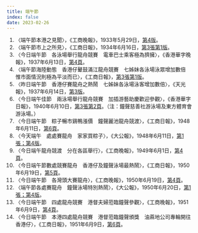 ```yaml
---
title: 端午節
index: false
date: 2023-02-26
---
```

<adsense></adsense>

1. 〈端午節本港之見聞〉，《工商晚報》，1933年5月29日，[第4版](https://mmis.hkpl.gov.hk/coverpage/-/coverpage/view?_coverpage_WAR_mmisportalportlet_hsf=%E7%AB%AF%E5%8D%88&p_r_p_-1078056564_c=QF757YsWv5%2FH7zGe%2FKF%2BFHtuMhw1SK02&_coverpage_WAR_mmisportalportlet_o=35&_coverpage_WAR_mmisportalportlet_actual_q=%28%20verbatim_dc.collection%3A%28%22Old%5C%20HK%5C%20Newspapers%22%29%20%29%20AND+%28%20%28%20allTermsMandatory%3A%28true%29%20OR+all_dc.title%3A%28%E7%AB%AF%E5%8D%88%29%20OR+all_dc.creator%3A%28%E7%AB%AF%E5%8D%88%29%20OR+all_dc.contributor%3A%28%E7%AB%AF%E5%8D%88%29%20OR+all_dc.subject%3A%28%E7%AB%AF%E5%8D%88%29%20OR+fulltext%3A%28%E7%AB%AF%E5%8D%88%29%20OR+all_dc.description%3A%28%E7%AB%AF%E5%8D%88%29%20%29%20%29&_coverpage_WAR_mmisportalportlet_sort_order=asc&_coverpage_WAR_mmisportalportlet_sort_field=dc.publicationdate_bsort)。
2. 〈端午節市上之所見〉，《工商日報》，1934年6月16日，[第3張第1版](https://mmis.hkpl.gov.hk/coverpage/-/coverpage/view?_coverpage_WAR_mmisportalportlet_hsf=%E7%AB%AF%E5%8D%88&p_r_p_-1078056564_c=QF757YsWv5%2F6rByrziBvQyVizh58pavN&_coverpage_WAR_mmisportalportlet_o=37&_coverpage_WAR_mmisportalportlet_actual_q=%28%20verbatim_dc.collection%3A%28%22Old%5C%20HK%5C%20Newspapers%22%29%20%29%20AND+%28%20%28%20allTermsMandatory%3A%28true%29%20OR+all_dc.title%3A%28%E7%AB%AF%E5%8D%88%29%20OR+all_dc.creator%3A%28%E7%AB%AF%E5%8D%88%29%20OR+all_dc.contributor%3A%28%E7%AB%AF%E5%8D%88%29%20OR+all_dc.subject%3A%28%E7%AB%AF%E5%8D%88%29%20OR+fulltext%3A%28%E7%AB%AF%E5%8D%88%29%20OR+all_dc.description%3A%28%E7%AB%AF%E5%8D%88%29%20%29%20%29&_coverpage_WAR_mmisportalportlet_sort_order=asc&_coverpage_WAR_mmisportalportlet_sort_field=dc.publicationdate_bsort)。
3. 〈今日端午節　各泳場舉行龍舟競賽　電車巴士乘客極為擠擁〉，《香港華字晚報》，1937年6月13日，[第4頁](https://mmis.hkpl.gov.hk/coverpage/-/coverpage/view?_coverpage_WAR_mmisportalportlet_hsf=%E7%AB%AF%E5%8D%88&p_r_p_-1078056564_c=QF757YsWv5%2BakvA8rFW5Egqo%2BDILgbau&_coverpage_WAR_mmisportalportlet_o=51&_coverpage_WAR_mmisportalportlet_actual_q=%28%20verbatim_dc.collection%3A%28%22Old%5C%20HK%5C%20Newspapers%22%29%20%29%20AND+%28%20%28%20allTermsMandatory%3A%28true%29%20OR+all_dc.title%3A%28%E7%AB%AF%E5%8D%88%29%20OR+all_dc.creator%3A%28%E7%AB%AF%E5%8D%88%29%20OR+all_dc.contributor%3A%28%E7%AB%AF%E5%8D%88%29%20OR+all_dc.subject%3A%28%E7%AB%AF%E5%8D%88%29%20OR+fulltext%3A%28%E7%AB%AF%E5%8D%88%29%20OR+all_dc.description%3A%28%E7%AB%AF%E5%8D%88%29%20%29%20%29&_coverpage_WAR_mmisportalportlet_sort_order=asc&_coverpage_WAR_mmisportalportlet_sort_field=dc.publicationdate_bsort)。
4. 〈端午節海陸動態　香港仔鼙鼓滿江龍舟競賽　七姊妹各泳場泳眾增加數倍　惟市面情況則極為平淡而已〉，《工商日報》，[第3張第1版](https://mmis.hkpl.gov.hk/coverpage/-/coverpage/view?_coverpage_WAR_mmisportalportlet_hsf=%E7%AB%AF%E5%8D%88&p_r_p_-1078056564_c=QF757YsWv5%2BwYVV8BOODtdTKevNGTxuC&_coverpage_WAR_mmisportalportlet_o=52&_coverpage_WAR_mmisportalportlet_actual_q=%28%20verbatim_dc.collection%3A%28%22Old%5C%20HK%5C%20Newspapers%22%29%20%29%20AND+%28%20%28%20allTermsMandatory%3A%28true%29%20OR+all_dc.title%3A%28%E7%AB%AF%E5%8D%88%29%20OR+all_dc.creator%3A%28%E7%AB%AF%E5%8D%88%29%20OR+all_dc.contributor%3A%28%E7%AB%AF%E5%8D%88%29%20OR+all_dc.subject%3A%28%E7%AB%AF%E5%8D%88%29%20OR+fulltext%3A%28%E7%AB%AF%E5%8D%88%29%20OR+all_dc.description%3A%28%E7%AB%AF%E5%8D%88%29%20%29%20%29&_coverpage_WAR_mmisportalportlet_sort_order=asc&_coverpage_WAR_mmisportalportlet_sort_field=dc.publicationdate_bsort)。
5. 〈昨日端午節　香港仔賽龍舟之熱鬧　七姊妹各泳場泳客增加數倍〉，《天光報》，1937年6月14日，[第3版](https://mmis.hkpl.gov.hk/coverpage/-/coverpage/view?_coverpage_WAR_mmisportalportlet_hsf=%E7%AB%AF%E5%8D%88&p_r_p_-1078056564_c=QF757YsWv58JCjtBMMIqojm0QedL6cqu&_coverpage_WAR_mmisportalportlet_o=53&_coverpage_WAR_mmisportalportlet_actual_q=%28%20verbatim_dc.collection%3A%28%22Old%5C%20HK%5C%20Newspapers%22%29%20%29%20AND+%28%20%28%20allTermsMandatory%3A%28true%29%20OR+all_dc.title%3A%28%E7%AB%AF%E5%8D%88%29%20OR+all_dc.creator%3A%28%E7%AB%AF%E5%8D%88%29%20OR+all_dc.contributor%3A%28%E7%AB%AF%E5%8D%88%29%20OR+all_dc.subject%3A%28%E7%AB%AF%E5%8D%88%29%20OR+fulltext%3A%28%E7%AB%AF%E5%8D%88%29%20OR+all_dc.description%3A%28%E7%AB%AF%E5%8D%88%29%20%29%20%29&_coverpage_WAR_mmisportalportlet_sort_order=asc&_coverpage_WAR_mmisportalportlet_sort_field=dc.publicationdate_bsort)。
6. 〈今日端午佳節　兩泳場舉行龍舟競賽　加插游藝助慶歡迎參觀〉，《香港華字日報》，1940年6月10日，[第3張第2頁](https://mmis.hkpl.gov.hk/coverpage/-/coverpage/view?_coverpage_WAR_mmisportalportlet_hsf=%E7%AB%AF%E5%8D%88&_coverpage_WAR_mmisportalportlet_actual_q=%28%20verbatim_dc.collection%3A%28%22Old%5C%20HK%5C%20Newspapers%22%29%20%29%20AND+%28%20%28%20allTermsMandatory%3A%28true%29%20OR+all_dc.title%3A%28%E7%AB%AF%E5%8D%88%29%20OR+all_dc.creator%3A%28%E7%AB%AF%E5%8D%88%29%20OR+all_dc.contributor%3A%28%E7%AB%AF%E5%8D%88%29%20OR+all_dc.subject%3A%28%E7%AB%AF%E5%8D%88%29%20OR+fulltext%3A%28%E7%AB%AF%E5%8D%88%29%20OR+all_dc.description%3A%28%E7%AB%AF%E5%8D%88%29%20%29%20%29&_coverpage_WAR_mmisportalportlet_sort_field=dc.publicationdate_bsort&p_r_p_-1078056564_c=QF757YsWv59H%2FuxqfBwEJHxSi6Ejjije&_coverpage_WAR_mmisportalportlet_o=63&_coverpage_WAR_mmisportalportlet_sort_order=asc)。（注：鐘聲慈善社游泳場及東方體育會游泳場。）
7. 〈今日端午節　粽子暢市鷄鴨漲價　鐘聲麗池龍舟競渡〉，《工商日報》，1948年6月11日，[第6頁](https://mmis.hkpl.gov.hk/coverpage/-/coverpage/view?_coverpage_WAR_mmisportalportlet_hsf=%E7%AB%AF%E5%8D%88&p_r_p_-1078056564_c=QF757YsWv588VgQiieHy%2B4OYbubp7bMo&_coverpage_WAR_mmisportalportlet_o=85&_coverpage_WAR_mmisportalportlet_actual_q=%28%20verbatim_dc.collection%3A%28%22Old%5C%20HK%5C%20Newspapers%22%29%20%29%20AND+%28%20%28%20allTermsMandatory%3A%28true%29%20OR+all_dc.title%3A%28%E7%AB%AF%E5%8D%88%29%20OR+all_dc.creator%3A%28%E7%AB%AF%E5%8D%88%29%20OR+all_dc.contributor%3A%28%E7%AB%AF%E5%8D%88%29%20OR+all_dc.subject%3A%28%E7%AB%AF%E5%8D%88%29%20OR+fulltext%3A%28%E7%AB%AF%E5%8D%88%29%20OR+all_dc.description%3A%28%E7%AB%AF%E5%8D%88%29%20%29%20%29&_coverpage_WAR_mmisportalportlet_sort_order=asc&_coverpage_WAR_mmisportalportlet_sort_field=dc.publicationdate_bsort&_coverpage_WAR_mmisportalportlet_formDate=1629255138229)。
8. 〈今天端午　處處賽龍舟　家家買粽子〉，《大公報》，1948年6月11日，[第1張；第4版](https://mmis.hkpl.gov.hk/coverpage/-/coverpage/view?_coverpage_WAR_mmisportalportlet_hsf=%E7%AB%AF%E5%8D%88&p_r_p_-1078056564_c=QF757YsWv59H%2FuxqfBwEJDRLNcvR3y73&_coverpage_WAR_mmisportalportlet_o=86&_coverpage_WAR_mmisportalportlet_actual_q=%28%20verbatim_dc.collection%3A%28%22Old%5C%20HK%5C%20Newspapers%22%29%20%29%20AND+%28%20%28%20allTermsMandatory%3A%28true%29%20OR+all_dc.title%3A%28%E7%AB%AF%E5%8D%88%29%20OR+all_dc.creator%3A%28%E7%AB%AF%E5%8D%88%29%20OR+all_dc.contributor%3A%28%E7%AB%AF%E5%8D%88%29%20OR+all_dc.subject%3A%28%E7%AB%AF%E5%8D%88%29%20OR+fulltext%3A%28%E7%AB%AF%E5%8D%88%29%20OR+all_dc.description%3A%28%E7%AB%AF%E5%8D%88%29%20%29%20%29&_coverpage_WAR_mmisportalportlet_sort_order=asc&_coverpage_WAR_mmisportalportlet_sort_field=dc.publicationdate_bsort&_coverpage_WAR_mmisportalportlet_formDate=1629255138229)。
9. 〈今日端午龍舟競渡　分在各區舉行〉，《工商晚報》，1949年6月1日，[第4頁](https://mmis.hkpl.gov.hk/coverpage/-/coverpage/view?_coverpage_WAR_mmisportalportlet_hsf=%E9%BE%8D%E8%88%9F%E7%AB%B6%E6%B8%A1&p_r_p_-1078056564_c=QF757YsWv5%2FH7zGe%2FKF%2BFAqRMbiXzeFx&_coverpage_WAR_mmisportalportlet_o=30&_coverpage_WAR_mmisportalportlet_actual_q=%28%20verbatim_dc.collection%3A%28%22Old%5C%20HK%5C%20Newspapers%22%29%20%29%20AND+%28%20%28%20allTermsMandatory%3A%28true%29%20OR+all_dc.title%3A%28%E9%BE%8D%E8%88%9F%E7%AB%B6%E6%B8%A1%29%20OR+all_dc.creator%3A%28%E9%BE%8D%E8%88%9F%E7%AB%B6%E6%B8%A1%29%20OR+all_dc.contributor%3A%28%E9%BE%8D%E8%88%9F%E7%AB%B6%E6%B8%A1%29%20OR+all_dc.subject%3A%28%E9%BE%8D%E8%88%9F%E7%AB%B6%E6%B8%A1%29%20OR+fulltext%3A%28%E9%BE%8D%E8%88%9F%E7%AB%B6%E6%B8%A1%29%20OR+all_dc.description%3A%28%E9%BE%8D%E8%88%9F%E7%AB%B6%E6%B8%A1%29%20%29%20%29&_coverpage_WAR_mmisportalportlet_sort_field=dc.publicationdate_bsort&_coverpage_WAR_mmisportalportlet_sort_order=asc)。
10. 〈今日端午節數處競賽龍舟　香港仔及鐘聲泳場最熱鬧〉，《工商日報》，1950年6月19日，[第5頁](https://mmis.hkpl.gov.hk/coverpage/-/coverpage/view?_coverpage_WAR_mmisportalportlet_hsf=%E9%90%98%E8%81%B2%E6%B3%B3%E5%A0%B4&_coverpage_WAR_mmisportalportlet_actual_q=%28%20verbatim_dc.collection%3A%28%22Old%5C%20HK%5C%20Newspapers%22%29%20%29%20AND+%28%20%28%20allTermsMandatory%3A%28true%29%20OR+all_dc.title%3A%28%E9%90%98%E8%81%B2%E6%B3%B3%E5%A0%B4%29%20OR+all_dc.creator%3A%28%E9%90%98%E8%81%B2%E6%B3%B3%E5%A0%B4%29%20OR+all_dc.contributor%3A%28%E9%90%98%E8%81%B2%E6%B3%B3%E5%A0%B4%29%20OR+all_dc.subject%3A%28%E9%90%98%E8%81%B2%E6%B3%B3%E5%A0%B4%29%20OR+fulltext%3A%28%E9%90%98%E8%81%B2%E6%B3%B3%E5%A0%B4%29%20OR+all_dc.description%3A%28%E9%90%98%E8%81%B2%E6%B3%B3%E5%A0%B4%29%20%29%20%29&_coverpage_WAR_mmisportalportlet_sort_field=dc.publicationdate_bsort&p_r_p_-1078056564_c=QF757YsWv5%2Bh5KT9sfcXnElPc0xH0EpD&_coverpage_WAR_mmisportalportlet_o=111&_coverpage_WAR_mmisportalportlet_sort_order=asc)。
11. 〈今日端午節　各灣頭大賽龍舟〉，《工商晚報》，1950年6月19日，[第4頁](https://mmis.hkpl.gov.hk/coverpage/-/coverpage/view?_coverpage_WAR_mmisportalportlet_hsf=%E7%AB%AF%E5%8D%88&p_r_p_-1078056564_c=QF757YsWv5%2FH7zGe%2FKF%2BFAVqx1gTdyja&_coverpage_WAR_mmisportalportlet_o=115&_coverpage_WAR_mmisportalportlet_actual_q=%28%20verbatim_dc.collection%3A%28%22Old%5C%20HK%5C%20Newspapers%22%29%20%29%20AND+%28%20%28%20allTermsMandatory%3A%28true%29%20OR+all_dc.title%3A%28%E7%AB%AF%E5%8D%88%29%20OR+all_dc.creator%3A%28%E7%AB%AF%E5%8D%88%29%20OR+all_dc.contributor%3A%28%E7%AB%AF%E5%8D%88%29%20OR+all_dc.subject%3A%28%E7%AB%AF%E5%8D%88%29%20OR+fulltext%3A%28%E7%AB%AF%E5%8D%88%29%20OR+all_dc.description%3A%28%E7%AB%AF%E5%8D%88%29%20%29%20%29&_coverpage_WAR_mmisportalportlet_sort_order=asc&_coverpage_WAR_mmisportalportlet_sort_field=dc.publicationdate_bsort&_coverpage_WAR_mmisportalportlet_formDate=1629255138229)。
12. 〈端午節各處賽龍舟　鐘聲泳場特別熱鬧〉，《大公報》，1950年6月20日，[第1張；第4版](https://mmis.hkpl.gov.hk/coverpage/-/coverpage/view?_coverpage_WAR_mmisportalportlet_hsf=%E9%90%98%E8%81%B2%E6%B3%B3%E5%A0%B4&p_r_p_-1078056564_c=QF757YsWv59H%2FuxqfBwEJFQXyyEnSopA&_coverpage_WAR_mmisportalportlet_o=114&_coverpage_WAR_mmisportalportlet_actual_q=%28%20verbatim_dc.collection%3A%28%22Old%5C%20HK%5C%20Newspapers%22%29%20%29%20AND+%28%20%28%20allTermsMandatory%3A%28true%29%20OR+all_dc.title%3A%28%E9%90%98%E8%81%B2%E6%B3%B3%E5%A0%B4%29%20OR+all_dc.creator%3A%28%E9%90%98%E8%81%B2%E6%B3%B3%E5%A0%B4%29%20OR+all_dc.contributor%3A%28%E9%90%98%E8%81%B2%E6%B3%B3%E5%A0%B4%29%20OR+all_dc.subject%3A%28%E9%90%98%E8%81%B2%E6%B3%B3%E5%A0%B4%29%20OR+fulltext%3A%28%E9%90%98%E8%81%B2%E6%B3%B3%E5%A0%B4%29%20OR+all_dc.description%3A%28%E9%90%98%E8%81%B2%E6%B3%B3%E5%A0%B4%29%20%29%20%29&_coverpage_WAR_mmisportalportlet_sort_field=dc.publicationdate_bsort&_coverpage_WAR_mmisportalportlet_sort_order=asc)。
13. 〈今日端午節　四處龍舟競賽　港督夫婦蒞臨鐘聲參觀〉，《工商晚報》，1951年6月9日，[第4頁](https://mmis.hkpl.gov.hk/coverpage/-/coverpage/view?_coverpage_WAR_mmisportalportlet_hsf=%E7%AB%AF%E5%8D%88&p_r_p_-1078056564_c=QF757YsWv5%2FH7zGe%2FKF%2BFJE%2BNe5acrLJ&_coverpage_WAR_mmisportalportlet_o=130&_coverpage_WAR_mmisportalportlet_actual_q=%28%20verbatim_dc.collection%3A%28%22Old%5C%20HK%5C%20Newspapers%22%29%20%29%20AND+%28%20%28%20allTermsMandatory%3A%28true%29%20OR+all_dc.title%3A%28%E7%AB%AF%E5%8D%88%29%20OR+all_dc.creator%3A%28%E7%AB%AF%E5%8D%88%29%20OR+all_dc.contributor%3A%28%E7%AB%AF%E5%8D%88%29%20OR+all_dc.subject%3A%28%E7%AB%AF%E5%8D%88%29%20OR+fulltext%3A%28%E7%AB%AF%E5%8D%88%29%20OR+all_dc.description%3A%28%E7%AB%AF%E5%8D%88%29%20%29%20%29&_coverpage_WAR_mmisportalportlet_sort_order=asc&_coverpage_WAR_mmisportalportlet_sort_field=dc.publicationdate_bsort&_coverpage_WAR_mmisportalportlet_formDate=1629255138229)。
14. 〈今日端午節　本港四處龍舟競賽　港督蒞臨鐘聲頒獎　油蔴地公司專輪開往香港仔〉，《工商日報》，1951年6月9日，[第6頁](https://mmis.hkpl.gov.hk/coverpage/-/coverpage/view?_coverpage_WAR_mmisportalportlet_hsf=%E7%AB%AF%E5%8D%88&p_r_p_-1078056564_c=QF757YsWv5%2BZh7v7hMb5iaHEWmyhbqHf&_coverpage_WAR_mmisportalportlet_o=131&_coverpage_WAR_mmisportalportlet_actual_q=%28%20verbatim_dc.collection%3A%28%22Old%5C%20HK%5C%20Newspapers%22%29%20%29%20AND+%28%20%28%20allTermsMandatory%3A%28true%29%20OR+all_dc.title%3A%28%E7%AB%AF%E5%8D%88%29%20OR+all_dc.creator%3A%28%E7%AB%AF%E5%8D%88%29%20OR+all_dc.contributor%3A%28%E7%AB%AF%E5%8D%88%29%20OR+all_dc.subject%3A%28%E7%AB%AF%E5%8D%88%29%20OR+fulltext%3A%28%E7%AB%AF%E5%8D%88%29%20OR+all_dc.description%3A%28%E7%AB%AF%E5%8D%88%29%20%29%20%29&_coverpage_WAR_mmisportalportlet_sort_order=asc&_coverpage_WAR_mmisportalportlet_sort_field=dc.publicationdate_bsort&_coverpage_WAR_mmisportalportlet_formDate=1629255138229)。